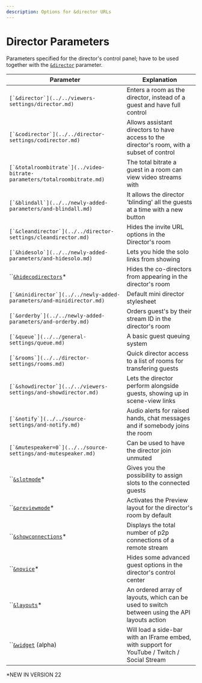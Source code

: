 ```yaml
---
description: Options for &director URLs
---
```


# Director Parameters

Parameters specified for the director's control panel; have to be used together with the [`&director`](../../viewers-settings/director.md) parameter.

| Parameter                                                                  | Explanation                                                                                   |
| -------------------------------------------------------------------------- | --------------------------------------------------------------------------------------------- |
| ``[`&director`](../../viewers-settings/director.md)``                      | Enters a room as the director, instead of a guest and have full control                       |
| ``[`&codirector`](../../director-settings/codirector.md)``                 | Allows assistant directors to have access to the director's room, with a subset of control    |
| ``[`&totalroombitrate`](../video-bitrate-parameters/totalroombitrate.md)`` | The total bitrate a guest in a room can view video streams with                               |
| ``[`&blindall`](../../newly-added-parameters/and-blindall.md)``            | It allows the director 'blinding' all the guests at a time with a new button                  |
| ``[`&cleandirector`](../../director-settings/cleandirector.md)``           | Hides the invite URL options in the Director's room                                           |
| ``[`&hidesolo`](../../newly-added-parameters/and-hidesolo.md)``            | Lets you hide the solo links from showing                                                     |
| ``[`&hidecodirectors`](and-hidecodirectors.md)\*                           | Hides the co-directors from appearing in the director's room                                  |
| ``[`&minidirector`](../../newly-added-parameters/and-minidirector.md)``    | Default mini director stylesheet                                                              |
| ``[`&orderby`](../../newly-added-parameters/and-orderby.md)``              | Orders guest's by their stream ID in the director's room                                      |
| ``[`&queue`](../../general-settings/queue.md)``                            | A basic guest queuing system                                                                  |
| ``[`&rooms`](../../director-settings/rooms.md)``                           | Quick director access to a list of rooms for transfering guests                               |
| ``[`&showdirector`](../../viewers-settings/and-showdirector.md)``          | Lets the director perform alongside guests, showing up in scene-view links                    |
| ``[`&notify`](../../source-settings/and-notify.md)``                       | Audio alerts for raised hands, chat messages and if somebody joins the room                   |
| ``[`&mutespeaker=0`](../../source-settings/and-mutespeaker.md)``           | Can be used to have the director join unmuted                                                 |
| ``[`&slotmode`](and-slotmode.md)\*                                         | Gives you the possibility to assign slots to the connected guests                             |
| ``[`&previewmode`](and-previewmode.md)\*                                   | Activates the Preview layout for the director's room by default                               |
| ``[`&showconnections`](../settings-parameters/and-showconnections.md)\*    | Displays the total number of p2p connections of a remote stream                               |
| ``[`&novice`](and-novice.md)\*                                             | Hides some advanced guest options in the director's control center                            |
| ``[`&layouts`](and-layouts.md)\*                                           | An ordered array of layouts, which can be used to switch between using the API layouts action |
| ``[`&widget`](../settings-parameters/and-widget-alpha.md) (alpha)          | Will load a side-bar with an IFrame embed, with support for YouTube / Twitch / Social Stream  |

\*NEW IN VERSION 22
